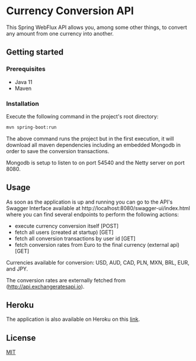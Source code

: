 # Currency Conversion API

This Spring WebFlux API allows you, among some other things, to convert any amount from one currency into another.

## Getting started
### Prerequisites

- Java 11
- Maven 

### Installation

Execute the following command in the project's root directory:

```bash
mvn spring-boot:run
```

The above command runs the project but in the first execution, it will download all maven dependencies including an embedded Mongodb in order to save the conversion transactions.

Mongodb is setup to listen to on port 54540 and the Netty server on port 8080.

## Usage

As soon as the application is up and running you can go to the API's Swagger Interface available at http://localhost:8080/swagger-ui/index.html where you can find several endpoints to perform the following actions:

- execute currency conversion itself [POST]
- fetch all users (created at startup) [GET]
- fetch all conversion transactions by user id [GET]
- fetch conversion rates from Euro to the final currency (external api) [GET]

Currencies available for conversion: USD, AUD, CAD, PLN, MXN, BRL, EUR, and JPY.

The conversion rates are externally fetched from (http://api.exchangeratesapi.io).

## Heroku

The application is also available on Heroku on this [link](https://currency-conversion-pg.herokuapp.com/swagger-ui/index.html).

## License
[MIT](https://choosealicense.com/licenses/mit/)